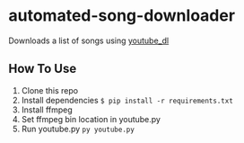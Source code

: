 # automated-song-downloader

Downloads a list of songs using [youtube_dl](https://github.com/rg3/youtube-dl)

## How To Use

1. Clone this repo
2. Install dependencies `$ pip install -r requirements.txt`
3. Install ffmpeg
4. Set ffmpeg bin location in youtube.py
5. Run youtube.py `py youtube.py`
